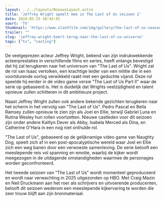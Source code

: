 ```yaml
---
layout: ../../layouts/NieuwsLayout.astro
title: 'Jeffrey Wright speelt mee in The Last of Us seizoen 2'
date: 2024-05-25 10:43:01
soort: 'TV'
thumbnail: 'https://www.slashfilm.com/img/gallery/the-last-of-us-season-2-casts-the-great-jeffrey-wright-as-the-same-character-he-played-in-the-game/intro-1716576264.jpg'
trailer: ""
slug: 'jeffrey-wright-keert-terug-naar-the-last-of-us-universe'
tags: ["tv", "casting"]
---
```


De veelgeprezen acteur Jeffrey Wright, bekend van zijn indrukwekkende acteerprestaties in verschillende films en series, heeft onlangs bevestigd dat hij zal terugkeren naar het universum van "The Last of Us". Wright zal de rol van Isaac vertolken, een krachtige leider van een militie die in een voortdurende oorlog verwikkeld raakt met een geduchte vijand. Deze rol speelde hij eerder in de video game versie "The Last of Us Part II" waar de serie op gebaseerd is. Het is duidelijk dat Wrights veelzijdigheid en talent opnieuw zullen schitteren in dit ambitieuze project.

Naast Jeffrey Wright zullen ook andere bekende gezichten terugkeren naar het scherm in het vervolg van "The Last of Us". Pedro Pascal en Bella Ramsey zullen opnieuw te zien zijn als Joel en Ellie, terwijl Gabriel Luna en Rutina Wesley hun rollen voortzetten. Nieuwe castleden voor dit seizoen zijn onder andere Kaitlyn Dever als Abby, Isabela Merced als Dina, en Catherine O'Hara in een nog niet onthulde rol.

"The Last of Us", gebaseerd op de gelijknamige video game van Naughty Dog, speelt zich af in een post-apocalyptische wereld waar Joel en Ellie zich een weg banen door een verwoeste samenleving. De serie belooft een meeslepende reis vol spanning en emotie, waarbij de kijker wordt meegezogen in de uitdagende omstandigheden waarmee de personages worden geconfronteerd.

Het tweede seizoen van "The Last of Us" wordt momenteel geproduceerd en wordt naar verwachting in 2025 uitgezonden op HBO. Met Craig Mazin en Neil Druckmann aan het roer als schrijvers en uitvoerende producenten, belooft dit seizoen wederom een meeslepende kijkervaring te worden die zeer trouw blijft aan zijn bronmateriaal.
